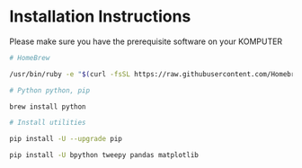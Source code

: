 # Installation Instructions

Please make sure you have the prerequisite software on your KOMPUTER

```sh
# HomeBrew

/usr/bin/ruby -e "$(curl -fsSL https://raw.githubusercontent.com/Homebrew/install/master/install)"

# Python python, pip

brew install python

# Install utilities

pip install -U --upgrade pip

pip install -U bpython tweepy pandas matplotlib

```